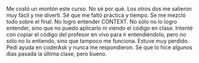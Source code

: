 Me costó un montón este curso. No sé por qué. Los otros dos me salieron muy fácil y me divertí. Sé que me faltó práctica y tiempo. Se me mezcló todo sobre el final. No logro entender CONTEXT. No sólo no lo logro entender, sino que no puedo aplicarlo ni viendo el código en clase. Intenté con copiar el código del profesor en vivo para ir entendiéndolo, pero no sólo no lo entiendo, sino que tampoco me funciona. Estuve muy perdido. Pedí ayuda en coderAsk y nunca me respondieron. Se que lo hice algunos dias pasada la última clase, pero bueno. 
